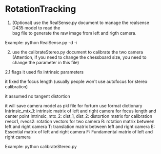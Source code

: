 # RotationTracking

1. (Optional) use the RealSense.py document to manage the realsense D435 model to read the     
bag file to generate the raw image from left and rigth camera.

Example:
python RealSense.py -d <path to save the raw image> -i <bag file path>

2. use the calibrateStereo.py document to calibrate the two camera
(Attention, if you need to change the chessboard size, you need to change the parameter in this file)

2.1 flags
it used fix intrinsic parameters

it fixed the focus length (usually people won't use autofocus for stereo calibration)

it assumed no tangent distortion

it will save camera model as pkl file for forturn use
format dictionary
Intrinsic_mtx_1: intrinsic matrix of left and right camera for focus length and center point
Intrinsic_mtx_2:
dist_1, dist_2: distortion matrix for calibration
rvecs1, rvecs2: rotation vectors for two camera
R: rotation matrix between left and right camera
T: translation matrix between left and right camera
E: Essential matrix of left and right camera
F: Fundamental matrix of left and right camera


Example:
python calibrateStereo.py <path for your calibration image data>
